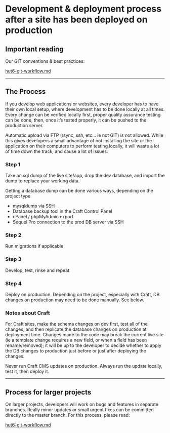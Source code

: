 # Development & deployment process after a site has been deployed on production

## Important reading

Our GIT conventions & best practices:

[hut6-git-workflow.md](https://github.com/hut6/dev-resources/blob/master/hut6-git-conventions.md)

---

## The Process

If you develop web applications or websites, every developer has to have their own local setup, where development has to be done locally at all times. Every change can be verified locally first, proper quality assurance testing can be done, then, once it’s tested properly, it can be pushed to the production server. 

Automatic upload via FTP (rsync, ssh, etc... ie not GIT) is not allowed. While this gives developers a small advantage of not installing the site or the application on their computers to perform testing locally, it will waste a lot of time down the track, and cause a lot of issues. 

### Step 1 

Take an sql dump of the live site/app, drop the dev database, and import the dump to replace your working data. 

Getting a database dump can be done various ways, depending on the project type

+ mysqldump via SSH
+ Database backup tool in the Craft Control Panel
+ cPanel / phpMyAdmin export
+ Sequel Pro connection to the prod DB server via SSH

### Step 2

Run migrations if applicable

### Step 3

Develop, test, rinse and repeat

### Step 4 

Deploy on production. Depending on the project, especially with Craft, DB changes on production may need to be done manually. See below. 

### Notes about Craft

For Craft sites, make the schema changes on dev first, test all of the changes, and then replicate the database changes on production at deployment time. Changes made to the code may break the current live site (ie a template change requires a new field, or when a field has been rename/removed); it will be up to the developer to decide whether to apply the DB changes to production just before or just after deploying the changes. 

Never run Craft CMS updates on production. Always run the update locally, test it, then deploy it. 

---

## Process for larger projects

On larger projects, developers will work on bugs and features in separate branches. Really minor updates or small urgent fixes can be committed directly to the master branch. For this process, please read: 

[hut6-git-workflow.md](https://github.com/hut6/dev-resources/blob/master/hut6-git-workflow.md)